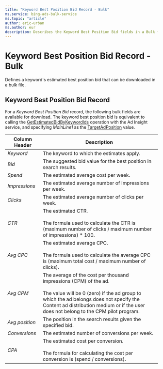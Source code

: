 ```yaml
---
title: "Keyword Best Position Bid Record - Bulk"
ms.service: bing-ads-bulk-service
ms.topic: "article"
author: eric-urban
ms.author: eur
description: Describes the Keyword Best Position Bid fields in a Bulk file.
---
```

# Keyword Best Position Bid Record - Bulk
Defines a keyword's estimated best position bid that can be downloaded in a bulk file.

## <a name="keywordbestpositionbid"></a>Keyword Best Position Bid Record
For a *Keyword Best Position Bid* record, the following bulk fields are available for download. The keyword best position bid is equivalent to calling the [GetEstimatedBidByKeywordIds](../ad-insight-service/getestimatedbidbykeywordids.md) operation with the Ad Insight service, and specifying *MainLine1* as the [TargetAdPosition](../ad-insight-service/targetadposition.md) value.

|Column Header|Description|
|-----------------|---------------|
|*Keyword*|The keyword to which the estimates apply.|
|*Bid*|The suggested bid value for the best position in search results.|
|*Spend*|The estimated average cost per week.|
|*Impressions*|The estimated average number of impressions per week.|
|*Clicks*|The estimated average number of clicks per week.|
|*CTR*|The estimated CTR.<br/><br/>The formula used to calculate the CTR is (maximum number of clicks / maximum number of impressions) &#42; 100.|
|*Avg CPC*|The estimated average CPC.<br/><br/>The formula used to calculate the average CPC is (maximum total cost / maximum number of clicks).|
|*Avg CPM*|The average of the cost per thousand impressions (CPM) of the ad.<br/><br/>The value will be 0 (zero) if the ad group to which the ad belongs does not specify the Content ad distribution medium or if the user does not belong to the CPM pilot program.|
|*Avg position*|The position in the search results given the specified bid.|
|*Conversions*|The estimated number of conversions per week.|
|*CPA*|The estimated cost per conversion.<br/><br/>The formula for calculating the cost per conversion is (spend / conversions).|
